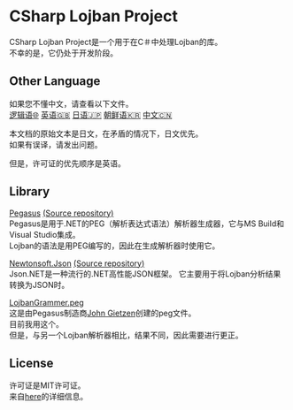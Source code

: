 # CSharp Lojban Project

CSharp Lojban Project是一个用于在C＃中处理Lojban的库。  
不幸的是，它仍处于开发阶段。

## Other Language

如果您不懂中文，请查看以下文件。  
[逻辑语🌐](https://github.com/skytomo221/CSharp-Lojban-Project/blob/develop/README.md)
[英语🇬🇧](https://github.com/skytomo221/CSharp-Lojban-Project/blob/develop/doc/README.en.md)
[日语🇯🇵](https://github.com/skytomo221/CSharp-Lojban-Project/blob/develop/doc/README.ja.md)
[朝鲜语🇰🇷](https://github.com/skytomo221/CSharp-Lojban-Project/blob/develop/doc/README.ko.md)
[中文🇨🇳](https://github.com/skytomo221/CSharp-Lojban-Project/blob/develop/doc/README.zh.md)

本文档的原始文本是日文，在矛盾的情况下，日文优先。  
如果有误译，请发出问题。

但是，许可证的优先顺序是英语。

## Library

[Pegasus](http://otac0n.com/Pegasus/)
[(Source repository)](https://github.com/otac0n/Pegasus)  
Pegasus是用于.NET的PEG（解析表达式语法）解析器生成器，它与MS Build和Visual Studio集成。  
Lojban的语法是用PEG编写的，因此在生成解析器时使用它。

[Newtonsoft.Json](https://www.newtonsoft.com/json)
[(Source repository)](https://github.com/JamesNK/Newtonsoft.Json)  
Json.NET是一种流行的.NET高性能JSON框架。
它主要用于将Lojban分析结果转换为JSON时。  

[LojbanGrammer.peg](https://gist.github.com/otac0n/63d8fae45c551c4e8d41c83c53afc17e#file-lojbangrammar-peg)  
这是由Pegasus制造商[John Gietzen](https://gist.github.com/otac0n)创建的peg文件。  
目前我用这个。  
但是，与另一个Lojban解析器相比，结果不同，因此需要进行更正。

## License

许可证是MIT许可证。  
来自[here](https://github.com/skytomo221/CSharp-Lojban-Project/blob/develop/LICENSE)的详细信息。

